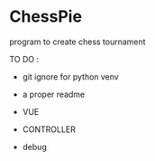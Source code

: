 # ChessPie

program to create chess tournament

TO DO :

- git ignore for python venv

- a proper readme

- VUE

- CONTROLLER

- debug
